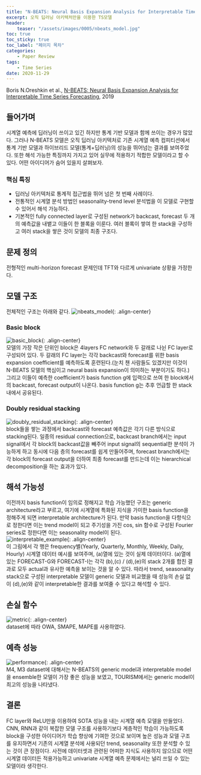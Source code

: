 ```yaml
---
title: "N-BEATS: Neural Basis Expansion Analysis for Interpretable Time Series Forecasting"
excerpt: 오직 딥러닝 아키텍처만을 이용한 TS모델
header:
    teaser: "/assets/images/0005/nbeats_model.jpg"
toc: true
toc_sticky: true
toc_label: "페이지 목차"
categories: 
    - Paper Review
tags: 
    - Time Series
date: 2020-11-29
---
```


Boris N.Oreshkin et al., [N-BEATS: Neural Basis Expansion Analysis for Interpretable Time Series Forecasting](https://arxiv.org/abs/1905.10437), 2019  

## 들어가며
시계열 예측에 딥러닝이 쓰이고 있긴 하지만 통계 기반 모델과 함께 쓰이는 경우가 많았다. 그러나 N-BEATS 모델은 오직 딥러닝 아키텍처로 기존 시계열 예측 컴피티션에서 통계 기반 모델과 하이브리드 모델(통계+딥러닝)의 성능을 뛰어넘는 결과를 보여주었다. 또한 해석 가능한 특징까지 가지고 있어 실무에 적용하기 적합한 모델이라고 할 수 있다. 어떤 아이디어가 숨어 있을지 살펴보자. 

### 핵심 특징
- 딥러닝 아키텍처로 통계적 접근법을 뛰어 넘은 첫 번째 사례이다.
- 전통적인 시계열 분석 방법인 seasonality-trend level 분석법을 이 모델로 구현할 수 있어서 해석 가능하다.
- 기본적인 fully connected layer로 구성된 network가 backcast, forecast 두 개의 예측값을 내뱉고 이들이 한 블록을 이룬다. 여러 블록이 쌓여 한 stack을 구성하고 여러 stack을 쌓은 것이 모델의 최종 구조다.

## 문제 정의
전형적인 multi-horizon forecast 문제인데 TFT와 다르게 univariate 상황을 가정한다.

## 모델 구조
전체적인 구조는 아래와 같다.
![nbeats_model](/assets/images/0005/nbeats_model.jpg){: .align-center}  

### Basic block
![basic_block](/assets/images/0005/basic_block.jpg){: .align-center}  
모델의 가장 작은 단위인 block은 4layers FC network와 두 갈래로 나뉜 FC layer로 구성되어 있다. 두 갈래의 FC layer는 각각 backcast와 forecast를 위한 basis expansion coefficient를 예측하도록 훈련된다.(눈치 챈 사람들도 있겠지만 이것이 N-BEATS 모델의 핵심이고 neural basis expansion이 의미하는 부분이기도 하다.) 그리고 이들이 예측한 coefficient가 basis function g에 입력으로 쓰여 한 block에서의 backcast, forecast output이 나온다. basis function g는 추후 언급할 한 stack 내에서 공유된다.

### Doubly residual stacking
![doubly_residual_stacking](/assets/images/0005/doubly_residual_stacking.jpg){: .align-center}  
block들을 쌓는 과정에서 backcast와 forecast 예측값은 각기 다른 방식으로 stacking된다. 일종의 residual connection으로, backcast branch에서는 input signal에서 각 block의 backcast값을 빼주어 input signal의 sequential한 분석이 가능하게 하고 동시에 다음 층의 forecast를 쉽게 만들어주며, forecast branch에서는 각 block의 forecast output을 더하여 최종 forecast를 만드는데 이는 hierarchical decomposition을 하는 효과가 있다.

## 해석 가능성
이전까지 basis function이 임의로 정해지고 학습 가능했던 구조는 generic architecture라고 부르고, 여기에 시계열에 특화된 지식을 가미한 basis function을 정해주게 되면 interpretable architecture가 된다. 만약 basis function을 다항식으로 정한다면 이는 trend model이 되고 주기성을 가진 cos, sin 함수로 구성된 Fourier series로 정한다면 이는 seasonality model이 된다.  
![interpretable_example](/assets/images/0005/interpretable_example.jpg){: .align-center}  
이 그림에서 각 행은 frequency별(Yearly, Quarterly, Monthly, Weekly, Daily, Hourly) 시계열 데이터 예시를 보여주며, (a)열에 있는 것이 실제 데이터이다. (a)열에 있는 FORECAST-G와 FORECAST-I는 각각 (b),(c) / (d),(e)의 stack 2개를 합친 결과로 모두 actual과 유사한 예측을 보이는 것을 알 수 있다. 따라서 trend, seasonality stack으로 구성된 interpretable 모델이 generic 모델과 비교했을 때 성능의 손실 없이 (d),(e)와 같이 interpretable한 결과를 보여줄 수 있다고 해석할 수 있다.

## 손실 함수
![metric](/assets/images/0005/metric.jpg){: .align-center}  
dataset에 따라 OWA, SMAPE, MAPE를 사용하였다.

## 예측 성능
![performance](/assets/images/0005/performance.jpg){: .align-center}  
M4, M3 dataset에 대해서는 N-BEATS의 generic model과 interpretable model을 ensemble한 모델이 가장 좋은 성능을 보였고, TOURISM에서는 generic model이 최고의 성능을 나타냈다.

## 결론
FC layer와 ReLU만을 이용하여 SOTA 성능을 내는 시계열 예측 모델을 만들었다. CNN, RNN과 같이 복잡한 모델 구조를 사용하기보다 계층적인 학습이 가능하도록 block을 구성한 아이디어가 학습 향상에 기여한 것으로 보이며 높은 성능과 모델 구조를 유지하면서 기존의 시계열 분석에 사용되던 trend, seasonality 또한 분석할 수 있는 것이 큰 장점이다. 사전에 데이터셋과 관련된 어떠한 지식도 사용하지 않으므로 어떤 시계열 데이터든 적용가능하고 univariate 시계열 예측 문제에서는 널리 쓰일 수 있는 모델이라 생각한다.
